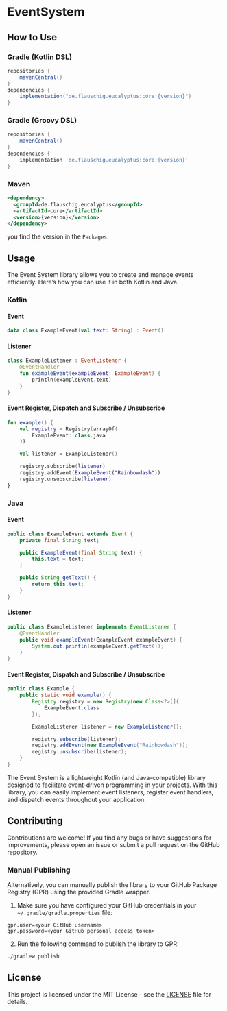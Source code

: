 # EventSystem

## How to Use

### Gradle (Kotlin DSL)
```gradle
repositories {
    mavenCentral()
}
dependencies {
    implementation("de.flauschig.eucalyptus:core:{version}")
}
```
### Gradle (Groovy DSL)
```gradle
repositories {
    mavenCentral()
}
dependencies {
    implementation 'de.flauschig.eucalyptus:core:{version}'
}
```
### Maven
```xml
<dependency>
  <groupId>de.flauschig.eucalyptus</groupId>
  <artifactId>core</artifactId>
  <version>{version}</version>
</dependency>
```
you find the version in the `Packages`.
## Usage
The Event System library allows you to create and manage events efficiently. Here’s how you can use it in both Kotlin and Java.
### Kotlin
#### Event
```kotlin
data class ExampleEvent(val text: String) : Event()
```
#### Listener
```kotlin
class ExampleListener : EventListener {
    @EventHandler
    fun exampleEvent(exampleEvent: ExampleEvent) {
        println(exampleEvent.text)
    }
}
```
#### Event Register, Dispatch and Subscribe / Unsubscribe
```kotlin
fun example() {
    val registry = Registry(arrayOf(
        ExampleEvent::class.java
    ))

    val listener = ExampleListener()

    registry.subscribe(listener)
    registry.addEvent(ExampleEvent("Rainbowdash"))
    registry.unsubscribe(listener)
}
```
### Java
#### Event
```java
public class ExampleEvent extends Event {
    private final String text;

    public ExampleEvent(final String text) {
        this.text = text;
    }

    public String getText() {
        return this.text;
    }
}
```
#### Listener
```java
public class ExampleListener implements EventListener {
    @EventHandler
    public void exampleEvent(ExampleEvent exampleEvent) {
        System.out.println(exampleEvent.getText());
    }
}
```
#### Event Register, Dispatch and Subscribe / Unsubscribe
```java
public class Example {
    public static void example() {
        Registry registry = new Registry(new Class<?>[]{
            ExampleEvent.class
        });

        ExampleListener listener = new ExampleListener();

        registry.subscribe(listener);
        registry.addEvent(new ExampleEvent("Rainbowdash"));
        registry.unsubscribe(listener);
    }
}
```

The Event System is a lightweight Kotlin (and Java-compatible) library designed to facilitate event-driven programming in your projects. With this library, you can easily implement event listeners, register event handlers, and dispatch events throughout your application.

## Contributing

Contributions are welcome! If you find any bugs or have suggestions for improvements, please open an issue or submit a pull request on the GitHub repository.

### Manual Publishing

Alternatively, you can manually publish the library to your GitHub Package Registry (GPR) using the provided Gradle wrapper.

 1. Make sure you have configured your GitHub credentials in your `~/.gradle/gradle.properties` file:
```properties
gpr.user=<your GitHub username>
gpr.password=<your GitHub personal access token>
```
2. Run the following command to publish the library to GPR:
```cmd
./gradlew publish
```
## License
This project is licensed under the MIT License - see the [LICENSE](https://github.com/FlauschigDings/eucalyptus/blob/master/LICENSE) file for details.
